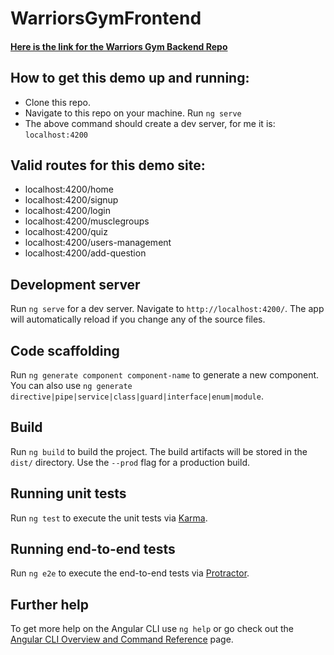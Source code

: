 # WarriorsGymFrontend

#### [Here is the link for the Warriors Gym Backend Repo](https://github.com/marcusjensen15/Warriors_Gym_Backend)

## How to get this demo up and running:

- Clone this repo.
- Navigate to this repo on your machine. Run `ng serve`
- The above command should create a dev server, for me it is: `localhost:4200`

## Valid routes for this demo site:

- localhost:4200/home
- localhost:4200/signup
- localhost:4200/login
- localhost:4200/musclegroups
- localhost:4200/quiz
- localhost:4200/users-management
- localhost:4200/add-question

## Development server

Run `ng serve` for a dev server. Navigate to `http://localhost:4200/`. The app will automatically reload if you change any of the source files.

## Code scaffolding

Run `ng generate component component-name` to generate a new component. You can also use `ng generate directive|pipe|service|class|guard|interface|enum|module`.

## Build

Run `ng build` to build the project. The build artifacts will be stored in the `dist/` directory. Use the `--prod` flag for a production build.

## Running unit tests

Run `ng test` to execute the unit tests via [Karma](https://karma-runner.github.io).

## Running end-to-end tests

Run `ng e2e` to execute the end-to-end tests via [Protractor](http://www.protractortest.org/).

## Further help

To get more help on the Angular CLI use `ng help` or go check out the [Angular CLI Overview and Command Reference](https://angular.io/cli) page.
